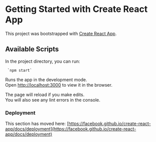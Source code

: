 # Getting Started with Create React App

This project was bootstrapped with [Create React App](https://github.com/facebook/create-react-app).

## Available Scripts

In the project directory, you can run:
```
 `npm start`
```
Runs the app in the development mode.\
Open [http://localhost:3000](http://localhost:3000) to view it in the browser.

The page will reload if you make edits.\
You will also see any lint errors in the console.

### Deployment

This section has moved here: [https://facebook.github.io/create-react-app/docs/deployment](https://facebook.github.io/create-react-app/docs/deployment)